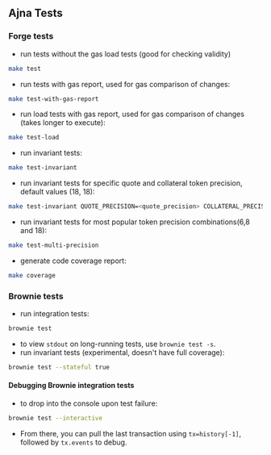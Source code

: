 ## Ajna Tests
### Forge tests
- run tests without the gas load tests (good for checking validity)
```bash
make test
```
- run tests with gas report, used for gas comparison of changes:
```bash
make test-with-gas-report
```
- run load tests with gas report, used for gas comparison of changes (takes longer to execute):
```bash
make test-load
```
- run invariant tests:
```bash
make test-invariant
```
- run invariant tests for specific quote and collateral token precision, default values (18, 18):
```bash
make test-invariant QUOTE_PRECISION=<quote_precision> COLLATERAL_PRECISION=<collateral_precision>
```
- run invariant tests for most popular token precision combinations(6,8 and 18):
```bash
make test-multi-precision
```
- generate code coverage report:
```bash
make coverage
```

### Brownie tests
- run integration tests:
```bash
brownie test
```
- to view `stdout` on long-running tests, use `brownie test -s`.
- run invariant tests (experimental, doesn't have full coverage):
```bash
brownie test --stateful true
```

#### Debugging Brownie integration tests
- to drop into the console upon test failure:
```bash
brownie test --interactive
```
- From there, you can pull the last transaction using `tx=history[-1]`, followed by `tx.events` to debug.

